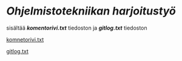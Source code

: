 # *Ohjelmistotekniikan harjoitustyö*

sisältää __*komentorivi.txt*__ tiedoston ja __*gitlog.txt*__ tiedoston

[komnetorivi.txt](https://github.com/HegePI/ot-harjoitustyo/blob/master/viikko1/laskarit/komentorivi.txt)

[gitlog.txt](https://github.com/HegePI/ot-harjoitustyo/blob/master/viikko1/laskarit/gitlog.txt)

